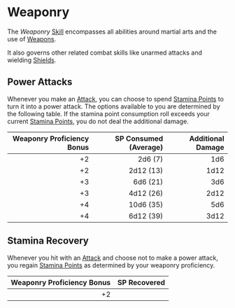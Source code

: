 # Weaponry

The *Weaponry* [Skill](Skills.md) encompasses all abilities around martial arts and the use of [Weapons](../../Items%20and%20Gear/Weapons/Weapons.md).

It also governs other related combat skills like unarmed attacks and wielding [Shields](../../Items%20and%20Gear/Armor%20Properties/Shield%20Property.md).

## Power Attacks

Whenever you make an [Attack](../../Game%20Procedures/Combat/Attack.md), you can choose to spend [Stamina Points](../Point%20Pools/Stamina%20Points.md) to turn it into a power attack. The options available to you are determined by the following table. If the stamina point consumption roll exceeds your current [Stamina Points](../Point%20Pools/Stamina%20Points.md), you do not deal the additional damage.

| Weaponry Proficiency Bonus | SP Consumed (Average) | Additional Damage |
| -------------------------: | --------------------: | ----------------: |
|                         +2 |               2d6 (7) |               1d6 |
|                         +2 |             2d12 (13) |              1d12 |
|                         +3 |              6d6 (21) |               3d6 |
|                         +3 |             4d12 (26) |              2d12 |
|                         +4 |             10d6 (35) |               5d6 |
|                         +4 |             6d12 (39) |              3d12 |

## Stamina Recovery

Whenever you hit with an [Attack](../../Game%20Procedures/Combat/Attack.md) and choose not to make a power attack, you regain [Stamina Points](../Point%20Pools/Stamina%20Points.md) as determined by your weaponry proficiency.


| Weaponry Proficiency Bonus | SP Recovered |
| -------------------------: | -----------: |
|                         +2 |              |

